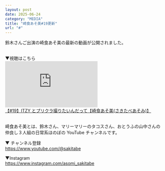 ```yaml
---
layout: post
date: 2025-06-24
category: "MEDIA"
title: "崎食あそ美#19更新"
url: "#"
---
```


鈴木さんご出演の崎食あそ美の最新の動画が公開されました。

<br>
▼視聴はこちら

<div class="video-size">
    <iframe src="https://www.youtube.com/embed/PQBpfT3rYS4?si=KfXmoLzXfxdbY00m" title="YouTube video player" frameborder="0" allow="accelerometer; autoplay; clipboard-write; encrypted-media; gyroscope; picture-in-picture; web-share" referrerpolicy="strict-origin-when-cross-origin" allowfullscreen></iframe>
</div>
<a href="https://youtu.be/PQBpfT3rYS4?si=O_jqnwbS4SPUYazY" target="_blank">【#19】ITZY とプリクラ撮りたいんだって【崎食あそ美(さきたべあそみ)】</a>

<br>
<br>

崎食あそ美とは、鈴木さん、マリーマリーのタコスさん、おとうふの山中さんの仲良し３人組の日常系ほのぼの YouTube チャンネルです。

▼ チャンネル登録<br><https://www.youtube.com/@sakitabe>

▼Instagram<br><https://www.instagram.com/asomi_sakitabe>
